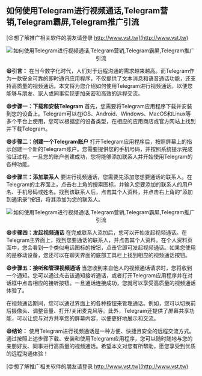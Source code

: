 ## **如何使用Telegram进行视频通话,Telegram营销,Telegram霸屏,Telegram推广引流**

[😍想了解推广相关软件的朋友请登录 http://www.vst.tw](http://www.vst.tw)

 <center><img src="https://vst.tw/MP4/tuiguang/png/3.png" alt="如何使用Telegram进行视频通话,Telegram营销,Telegram霸屏,Telegram推广引流"></center>

**😄引言：**
在当今数字化时代，人们对于远程沟通的需求越来越高。而Telegram作为一款安全可靠的即时通讯应用程序，不仅提供了文本消息和语音通话功能，还支持高质量的视频通话。本文将为您介绍如何使用Telegram进行视频通话，以便您能够与朋友、家人或同事实现更加亲密和高效的远程交流。

**😄步骤一：下载和安装Telegram**
首先，您需要将Telegram应用程序下载并安装到您的设备上。Telegram可以在iOS、Android、Windows、MacOS和Linux等多个平台上使用，您可以根据您的设备类型，在相应的应用商店或官方网站上找到并下载Telegram。

**😄步骤二：创建一个Telegram账户**
打开Telegram应用程序后，按照屏幕上的指示创建一个新的Telegram账户。您需要提供您的手机号码，并按照系统提示完成验证过程。一旦您的账户创建成功，您将能够添加联系人并开始使用Telegram的各种功能。

**😄步骤三：添加联系人**
要进行视频通话，您需要先添加您想要通话的联系人。在Telegram的主界面上，点击右上角的搜索图标，并输入您要添加的联系人的用户名、手机号码或姓名。找到该联系人后，点击其个人资料，并点击右上角的“添加到通讯录”按钮，将其添加为您的联系人。

 <center><img src="https://vst.tw/MP4/tuiguang/png/2.png" alt="如何使用Telegram进行视频通话,Telegram营销,Telegram霸屏,Telegram推广引流"></center>

**😄步骤四：发起视频通话**
在完成联系人添加后，您可以开始发起视频通话。在Telegram主界面上，找到您要通话的联系人，并点击其个人资料。在个人资料页面中，您会看到一个类似电话图标的按钮，点击它即可发起视频通话。如果您使用的是移动设备，您还可以在聊天界面的底部工具栏上找到相应的视频通话按钮。

**😄步骤五：接听和管理视频通话**
当您收到来自他人的视频通话请求时，您将收到一个通知。您可以通过点击该通知接听通话，或者打开Telegram应用程序并在对话框中点击相应的接听按钮。一旦通话连接成功，您就可以享受高质量的视频通话体验了。

在视频通话期间，您可以通过界面上的各种按钮来管理通话。例如，您可以切换前后摄像头、调整音量、打开/关闭麦克风等。此外，Telegram还提供了屏幕共享功能，可以让您与对方共享您的屏幕内容，以便更好地展示和交流。

**😄结论：**
使用Telegram进行视频通话是一种方便、快捷且安全的远程交流方式。通过按照上述步骤下载、安装和使用Telegram应用程序，您可以随时随地与您的亲朋好友、同事进行高质量的视频通话。希望本文对您有所帮助，愿您享受到优质的远程沟通体验！

[😍想了解推广相关软件的朋友请登录 http://www.vst.tw](http://www.vst.tw)



